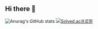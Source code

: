 ## Hi there 👋

![Anurag's GitHub stats](https://github-readme-stats.vercel.app/api?username=inhyeok-jeong&show_icons=true&theme=dark)
[![Solved.ac프로필](http://mazassumnida.wtf/api/v2/generate_badge?boj={jih7368})](https://solved.ac/{jih7368})
